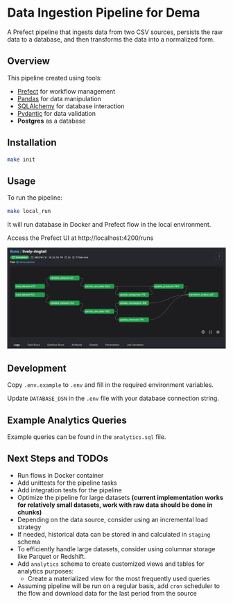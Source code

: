 # Data Ingestion Pipeline for Dema

A Prefect pipeline that ingests data from two CSV sources, persists the raw data to a database, 
and then transforms the data into a normalized form.

## Overview

This pipeline created using tools:
- [Prefect](https://www.prefect.io) for workflow management
- [Pandas](https://pandas.pydata.org) for data manipulation
- [SQLAlchemy](https://www.sqlalchemy.org) for database interaction
- [Pydantic](https://pydantic.dev) for data validation
- **Postgres** as a database

## Installation

```bash
make init
```

## Usage

To run the pipeline:

```bash
make local_run
```
It will run database in Docker and Prefect flow in the local environment.

Access the Prefect UI at http://localhost:4200/runs

![run_flow.png](assets/run_flow.png)

## Development

Copy `.env.example` to `.env` and fill in the required environment variables.

Update `DATABASE_DSN` in the `.env` file with your database connection string.

## Example Analytics Queries

Example queries can be found in the `analytics.sql` file.

## Next Steps and TODOs

- Run flows in Docker container
- Add unittests for the pipeline tasks
- Add integration tests for the pipeline
- Optimize the pipeline for large datasets 
__(current implementation works for relatively small datasets, work with raw data should be done in chunks)__
- Depending on the data source, consider using an incremental load strategy
- If needed, historical data can be stored in and calculated in `staging` schema
- To efficiently handle large datasets, consider using columnar storage like Parquet or Redshift.
- Add `analytics` schema to create customized views and tables for analytics purposes: 
    - Create a materialized view for the most frequently used queries
- Assuming pipeline will be run on a regular basis, add `cron` scheduler to the flow and download data for the last period from the source